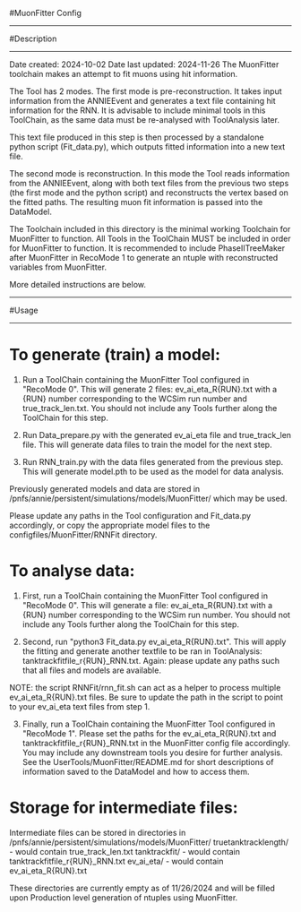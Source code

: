 #MuonFitter Config

***********************
#Description
**********************

Date created: 2024-10-02
Date last updated: 2024-11-26
The MuonFitter toolchain makes an attempt to fit muons using hit information.

The Tool has 2 modes. The first mode is pre-reconstruction. It takes input information from the ANNIEEvent and generates a text file containing hit information for the RNN. It is advisable to include minimal tools in this ToolChain, as the same data must be re-analysed with ToolAnalysis later.

This text file produced in this step is then processed by a standalone python script (Fit_data.py), which outputs fitted information into a new text file.

The second mode is reconstruction. In this mode the Tool reads information from the ANNIEEvent, along with both text files from the previous two steps (the first mode and the python script) and reconstructs the vertex based on the fitted paths. The resulting muon fit information is passed into the DataModel.

The Toolchain included in this directory is the minimal working Toolchain for MuonFitter to function. All Tools in the ToolChain MUST be included in order for MuonFitter to function. It is recommended to include PhaseIITreeMaker after MuonFitter in RecoMode 1 to generate an ntuple with reconstructed variables from MuonFitter.

More detailed instructions are below.

************************
#Usage
************************

To generate (train) a model:
============================

1. Run a ToolChain containing the MuonFitter Tool configured in "RecoMode 0". This will generate 2 files: ev_ai_eta_R{RUN}.txt with a {RUN} number corresponding to the WCSim run number and true_track_len.txt. You should not include any Tools further along the ToolChain for this step.

2. Run Data_prepare.py with the generated ev_ai_eta file and true_track_len file. This will generate data files to train the model for the next step.

3. Run RNN_train.py with the data files generated from the previous step. This will generate model.pth to be used as the model for data analysis.

Previously generated models and data are stored in /pnfs/annie/persistent/simulations/models/MuonFitter/ which may be used.

Please update any paths in the Tool configuration and Fit_data.py accordingly, or copy the appropriate model files to the configfiles/MuonFitter/RNNFit directory.

To analyse data:
================

1. First, run a ToolChain containing the MuonFitter Tool configured in "RecoMode 0". This will generate a file: ev_ai_eta_R{RUN}.txt with a {RUN} number corresponding to the WCSim run number. You should not include any Tools further along the ToolChain for this step.

2. Second, run "python3 Fit_data.py ev_ai_eta_R{RUN}.txt". This will apply the fitting and generate another textfile to be ran in ToolAnalysis: tanktrackfitfile_r{RUN}_RNN.txt. Again: please update any paths such that all files and models are available.

NOTE: the script RNNFit/rnn_fit.sh can act as a helper to process multiple ev_ai_eta_R{RUN}.txt files. Be sure to update the path in the script to point to your ev_ai_eta text files from step 1.

3. Finally, run a ToolChain containing the MuonFitter Tool configured in "RecoMode 1". Please set the paths for the ev_ai_eta_R{RUN}.txt and tanktrackfitfile_r{RUN}_RNN.txt in the MuonFitter config file accordingly. You may include any downstream tools you desire for further analysis. See the UserTools/MuonFitter/README.md for short descriptions of information saved to the DataModel and how to access them.

Storage for intermediate files:
===============================

Intermediate files can be stored in directories in /pnfs/annie/persistent/simulations/models/MuonFitter/
truetanktracklength/ - would contain true_track_len.txt
tanktrackfit/ - would contain tanktrackfitfile_r{RUN}_RNN.txt
ev_ai_eta/ - would contain ev_ai_eta_R{RUN}.txt

These directories are currently empty as of 11/26/2024 and will be filled upon Production level generation of ntuples using MuonFitter.
